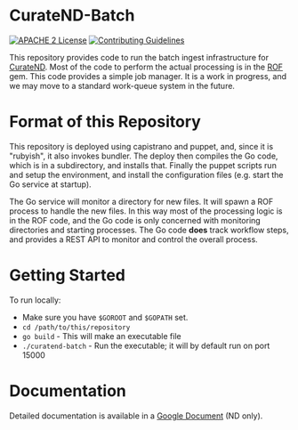 # CurateND-Batch

[![APACHE 2
License](http://img.shields.io/badge/APACHE2-license-blue.svg)](./LICENSE)
[![Contributing
Guidelines](http://img.shields.io/badge/CONTRIBUTING-Guidelines-blue.svg)](./CONTRIBUTING.md)

This repository provides code to run the batch ingest infrastructure for
[CurateND].  Most of the code to perform the actual processing is in the
[ROF] gem.  This code provides a simple job manager.  It is a work in
progress, and we may move to a standard work-queue system in the future.

[CurateND]: https://curate.nd.edu
[ROF]: https://github.com/ndlib/rof

# Format of this Repository

This repository is deployed using capistrano and puppet, and, since it is
"rubyish", it also invokes bundler. The deploy then compiles the Go
code, which is in a subdirectory, and installs that.  Finally the puppet
scripts run and setup the environment, and install the configuration files
(e.g. start the Go service at startup).

The Go service will monitor a directory for new files. It will spawn a
ROF process to handle the new files.  In this way most of the processing
logic is in the ROF code, and the Go code is only concerned with monitoring
directories and starting processes.  The Go code **does** track workflow
steps, and provides a REST API to monitor and control the overall process.

# Getting Started

To run locally:

* Make sure you have `$GOROOT` and `$GOPATH` set.
* `cd /path/to/this/repository`
* `go build` - This will make an executable file
* `./curatend-batch` - Run the executable; it will by default run on port 15000

# Documentation

Detailed documentation is available in a [Google Document](https://docs.google.com/document/d/1LtI4QlowI-rcJdFy3535T8417NKPU4FW-zpGi-b-XYk/edit) (ND only).
